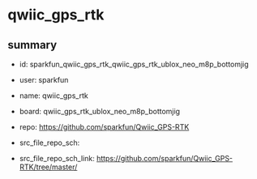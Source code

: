 # qwiic_gps_rtk
 
## summary 
* id: sparkfun_qwiic_gps_rtk_qwiic_gps_rtk_ublox_neo_m8p_bottomjig
* user: sparkfun
* name: qwiic_gps_rtk
* board: qwiic_gps_rtk_ublox_neo_m8p_bottomjig
* repo: https://github.com/sparkfun/Qwiic_GPS-RTK



* src_file_repo_sch: 
* src_file_repo_sch_link: https://github.com/sparkfun/Qwiic_GPS-RTK/tree/master/






